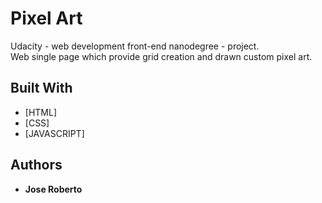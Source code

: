 # Pixel Art
Udacity - web development front-end nanodegree - project.</br>
Web single page which provide grid creation and drawn custom pixel art.

## Built With

* [HTML]
* [CSS]
* [JAVASCRIPT]

## Authors

* **Jose Roberto** 
